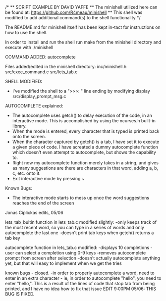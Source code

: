  /*
** SCRIPT EXAMPLE BY DAVID YAFFE
** The minishell utilized here can be found at: https://github.com/R4meau/minishell
** This shell was modified to add additional command(s) to the shell functionality
*/

The README.md for minishell itself has been kept in-tact for instructions on how to use the shell.

In order to install and run the shell run make from the minishell directory and execute with ./minishell

COMMAND ADDED:
autocomplete

Files added/edited in the minishell directory:
inc/minishell.h
src/exec_command.c
src/lets_tab.c

SHELL MODIFIED:
- I've modified the shell to a ">>>: " line ending by modifying display src/display_prompt_msg.c

AUTOCOMPLETE explained:
- The autocomplete uses getch() to delay execution of the code, in an interactive mode. This is accomplished by using the ncurses.h built-in library.
- When the mode is entered, every character that is typed is printed back onto the screen.
- When the character captured by getch() is a tab, I have set it to execute a given piece of code. I have acreated a dummy autocomplete function which doesn't even attempt to autocomplete, but shows the capability to.
- Right now my autocomplete function merely takes in a string, and gives as many suggestions are there are characters in that word, adding a, b, c, etc. onto it.
- Exit interactive mode by pressing ~


Known Bugs:
- The interactive mode starts to mess up once the word suggestions reaches the end of the screen

Jonas Ciplickas edits, 05/06

lets_tab_bultin function in lets_tab.c modified slightly:
-only keeps track of the most recent word, so you can type in a series of words and only autocomplete the last one
-doesn't print tab keys when getch() returns a tab key

autocomplete function in lets_tab.c modified:
-displays 10 completions
-user can select a completion using 0-9 keys
-removes autocomplete prompt from screen after selection
-doesn't actually autocomplete anything yet, but that will easy to implement when we get the tries

known bugs - closed.
-in order to properly autocomplete a word, need to enter in an extra character - ie, in order to autocomplete "hello", you need to enter "hello,". This is a result of the lines of code that stop tab from being printed, and I have no idea how to fix that issue EDIT 9:00PM 05/06: THIS BUG IS FIXED.

